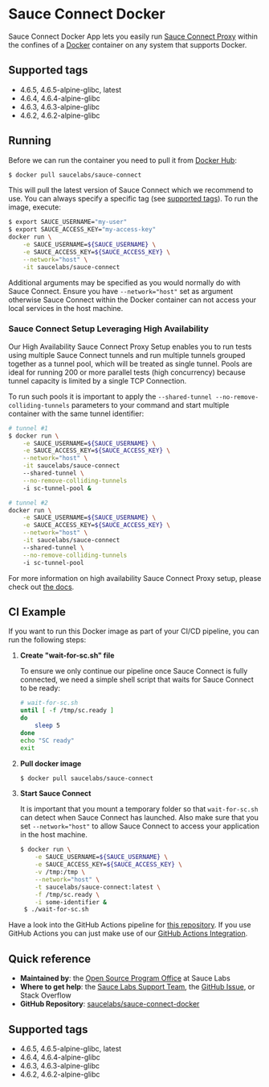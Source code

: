 Sauce Connect Docker
====================

Sauce Connect Docker App lets you easily run [Sauce Connect Proxy](https://wiki.saucelabs.com/display/DOCS/Sauce+Connect+Proxy) within the confines of a [Docker](https://www.docker.com/) container on any system that supports Docker.

## Supported tags

- 4.6.5, 4.6.5-alpine-glibc, latest
- 4.6.4, 4.6.4-alpine-glibc
- 4.6.3, 4.6.3-alpine-glibc
- 4.6.2, 4.6.2-alpine-glibc

## Running

Before we can run the container you need to pull it from [Docker Hub](https://hub.docker.com/):

```sh
$ docker pull saucelabs/sauce-connect
```

This will pull the latest version of Sauce Connect which we recommend to use. You can always specify a specific tag (see [supported tags](#supported-tags)). To run the image, execute:

```sh
$ export SAUCE_USERNAME="my-user"
$ export SAUCE_ACCESS_KEY="my-access-key"
docker run \
    -e SAUCE_USERNAME=${SAUCE_USERNAME} \
    -e SAUCE_ACCESS_KEY=${SAUCE_ACCESS_KEY} \
    --network="host" \
    -it saucelabs/sauce-connect
```

Additional arguments may be specified as you would normally do with Sauce Connect. Ensure you have `--network="host"` set as argument otherwise Sauce Connect within the Docker container can not access your local services in the host machine.

### Sauce Connect Setup Leveraging High Availability

Our High Availability Sauce Connect Proxy Setup enables you to run tests using multiple Sauce Connect tunnels and run multiple tunnels grouped together as a tunnel pool, which will be treated as single tunnel. Pools are ideal for running 200 or more parallel tests (high concurrency) because tunnel capacity is limited by a single TCP Connection.

To run such pools it is important to apply the `--shared-tunnel --no-remove-colliding-tunnels` parameters to your command and start multiple container with the same tunnel identifier:

```sh
# tunnel #1
$ docker run \
    -e SAUCE_USERNAME=${SAUCE_USERNAME} \
    -e SAUCE_ACCESS_KEY=${SAUCE_ACCESS_KEY} \
    --network="host" \
    -it saucelabs/sauce-connect
    --shared-tunnel \
    --no-remove-colliding-tunnels
    -i sc-tunnel-pool &

# tunnel #2
docker run \
    -e SAUCE_USERNAME=${SAUCE_USERNAME} \
    -e SAUCE_ACCESS_KEY=${SAUCE_ACCESS_KEY} \
    --network="host" \
    -it saucelabs/sauce-connect
    --shared-tunnel \
    --no-remove-colliding-tunnels
    -i sc-tunnel-pool
```

For more information on high availability Sauce Connect Proxy setup, please check out [the docs](https://wiki.saucelabs.com/display/DOCS/High+Availability+Sauce+Connect+Proxy+Setup).

## CI Example

If you want to run this Docker image as part of your CI/CD pipeline, you can run the following steps:

1. __Create "wait-for-sc.sh" file__

   To ensure we only continue our pipeline once Sauce Connect is fully connected, we need a simple shell script that waits for Sauce Connect to be ready:
   ```sh
   # wait-for-sc.sh
   until [ -f /tmp/sc.ready ]
   do
       sleep 5
   done
   echo "SC ready"
   exit
   ```

1. __Pull docker image__
   ```sh
   $ docker pull saucelabs/sauce-connect
   ```

1. __Start Sauce Connect__

   It is important that you mount a temporary folder so that `wait-for-sc.sh` can detect when Sauce Connect has launched. Also make sure that you set `--network="host"` to allow Sauce Connect to access your application in the host machine.
   ```sh
   $ docker run \
       -e SAUCE_USERNAME=${SAUCE_USERNAME} \
       -e SAUCE_ACCESS_KEY=${SAUCE_ACCESS_KEY} \
       -v /tmp:/tmp \
       --network="host" \
       -t saucelabs/sauce-connect:latest \
       -f /tmp/sc.ready \
       -i some-identifier &
    $ ./wait-for-sc.sh
    ```

Have a look into the GitHub Actions pipeline for [this repository](https://github.com/saucelabs/sauce-connect-docker/blob/master/.github/workflows/pipeline.yml). If you use GitHub Actions you can just make use of our [GitHub Actions Integration](https://github.com/saucelabs/sauce-connect-action).

## Quick reference

- __Maintained by__: the [Open Source Program Office](https://opensource.saucelabs.com/) at Sauce Labs
- __Where to get help__: the [Sauce Labs Support Team](https://support.saucelabs.com/hc/en-us), the [GitHub Issue](https://github.com/saucelabs/sauce-connect-docker/issues/new), or Stack Overflow
- __GitHub Repository__: [saucelabs/sauce-connect-docker](https://github.com/saucelabs/sauce-connect-docker)

## Supported tags

- 4.6.5, 4.6.5-alpine-glibc, latest
- 4.6.4, 4.6.4-alpine-glibc
- 4.6.3, 4.6.3-alpine-glibc
- 4.6.2, 4.6.2-alpine-glibc
